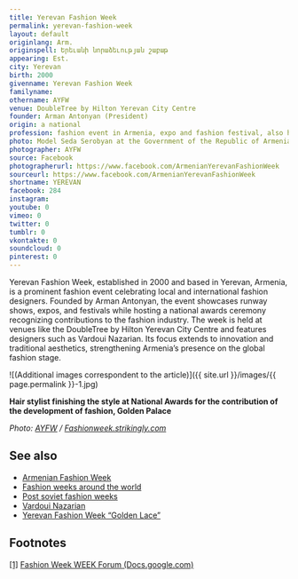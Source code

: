 ```yaml
---
title: Yerevan Fashion Week
permalink: yerevan-fashion-week
layout: default
originlang: Arm.
originspell: Երեւանի նորաձեւության շաբաթ
appearing: Est.
city: Yerevan
birth: 2000
givenname: Yerevan Fashion Week
familyname:
othername: AYFW
venue: DoubleTree by Hilton Yerevan City Centre
founder: Arman Antonyan (President)
origin: a national
profession: fashion event in Armenia, expo and fashion festival, also held a national awards for the contribution of the development of fashion events. Based in Yerevan, founded in 2000 by Arman Antonyan
photo: Model Seda Serobyan at the Government of the Republic of Armenia during AYFW catwalks in 2017
photographer: AYFW
source: Facebook
photographerurl: https://www.facebook.com/ArmenianYerevanFashionWeek
sourceurl: https://www.facebook.com/ArmenianYerevanFashionWeek
shortname: YEREVAN
facebook: 284
instagram:
youtube: 0
vimeo: 0
twitter: 0
tumblr: 0
vkontakte: 0
soundcloud: 0
pinterest: 0
---
```



Yerevan Fashion Week, established in 2000 and based in Yerevan, Armenia, is a prominent fashion event celebrating local and international fashion designers. Founded by Arman Antonyan, the event showcases runway shows, expos, and festivals while hosting a national awards ceremony recognizing contributions to the fashion industry. The week is held at venues like the DoubleTree by Hilton Yerevan City Centre and features designers such as Vardoui Nazarian. Its focus extends to innovation and traditional aesthetics, strengthening Armenia’s presence on the global fashion stage.

![(Additional images correspondent to the article)]({{ site.url }}/images/{{ page.permalink }}-1.jpg)

**Hair stylist finishing the style at National Awards for the contribution of the development of fashion, Golden Palace**

*Photo: [AYFW](fashionweek.strikingly.com) / [Fashionweek.strikingly.com](fashionweek.strikingly.com)*


## See also

+ [Armenian Fashion Week](armenian-fashion-week)
+ [Fashion weeks around the world](fashion-weeks-around-the-world)
+ [Post soviet fashion weeks](post-soviet-fashion-weeks)
+ [Vardoui Nazarian](vardoui-nazarian)
+ [Yerevan Fashion Week “Golden Lace”](yerevan-fashion-week-golden-lace)



## Footnotes

[[1]](#a1) <span id="f1"></span> [Fashion Week WEEK Forum (Docs.google.com)](https://docs.google.com/forms/d/e/1FAIpQLScy7ZmXMJ0XstLk-osNyBW_iZncRw0xDIKAWRP98WNkPP_MYQ/viewform)
